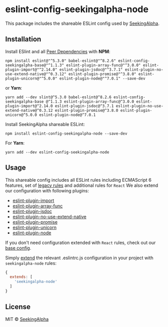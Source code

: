 # eslint-config-seekingalpha-node

This package includes the shareable ESLint config used by [SeekingAlpha](https://seekingalpha.com/).

## Installation

Install ESlint and all [Peer Dependencies](https://nodejs.org/en/blog/npm/peer-dependencies/) with **NPM**:

    npm install eslint@"^5.3.0" babel-eslint@"^8.2.6" eslint-config-seekingalpha-base@"^1.1.3" eslint-plugin-array-func@"^3.0.0" eslint-plugin-import@"^2.14.0" eslint-plugin-jsdoc@"^3.7.1" eslint-plugin-no-use-extend-native@"^0.3.12" eslint-plugin-promise@"^3.8.0" eslint-plugin-unicorn@"^5.0.0" eslint-plugin-node@"^7.0.1" --save-dev

or **Yarn**:

    yarn add --dev slint@^5.3.0 babel-eslint@^8.2.6 eslint-config-seekingalpha-base @^1.1.3 eslint-plugin-array-func@^3.0.0 eslint-plugin-import@^2.14.0 eslint-plugin-jsdoc@^3.7.1 eslint-plugin-no-use-extend-native@^0.3.12 eslint-plugin-promise@^3.8.0 eslint-plugin-unicorn@^5.0.0 eslint-plugin-node@^7.0.1

    
Install SeekingAlpha shareable ESLint:
    
    npm install eslint-config-seekingalpha-node --save-dev
    
For **Yarn**:

    yarn add --dev eslint-config-seekingalpha-node

## Usage

This shareable config includes all ESLint rules including ECMAScript 6 features, set of [legacy rules](https://eslint.org/docs/rules/#deprecated) and additional rules for `React` We also extend our configuration with following plugins:

* [eslint-plugin-import](https://github.com/benmosher/eslint-plugin-import)
* [eslint-plugin-array-func](https://github.com/freaktechnik/eslint-plugin-array-func)
* [eslint-plugin-jsdoc](https://github.com/gajus/eslint-plugin-jsdoc)
* [eslint-plugin-no-use-extend-native](https://github.com/dustinspecker/eslint-plugin-no-use-extend-native)
* [eslint-plugin-promise](https://github.com/xjamundx/eslint-plugin-promise)
* [eslint-plugin-unicorn](https://github.com/sindresorhus/eslint-plugin-unicorn)
* [eslint-plugin-node](https://github.com/mysticatea/eslint-plugin-node)

If you don't need configuration extended with `React` rules, check out our [base config](https://www.npmjs.com/package/eslint-config-seekingalpha-base).

Simply [extend](https://eslint.org/docs/user-guide/configuring#extending-configuration-files) the relevant .eslintrc.js configuration in your project with `seekingalpha-node` rules:

```javascript
{
  extends: [
    'seekingalpha-node'
  ]
}  
```

## License

MIT © [SeekingAlpha](https://seekingalpha.com/)

